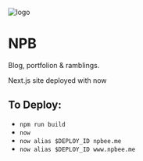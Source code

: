 ![logo](https://camo.githubusercontent.com/db4a0850e7aa9d14cbc5692c0f7646ad0defed83/687474703a2f2f6e706265652e6d652f6173736574732f696d616765732f6c6f676f2e737667)

# NPB
Blog, portfolion & ramblings.

Next.js site deployed with now

## To Deploy:

- `npm run build`
- `now`
- `now alias $DEPLOY_ID npbee.me`
- `now alias $DEPLOY_ID www.npbee.me`

